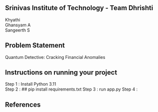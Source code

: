 ## Srinivas Institute of Technology - Team Dhrishti
Khyathi <br>
 Ghansyam A <br>
 Sangeerth S
## Problem Statement
Quantum Detective: Cracking Financial Anomalies

## Instructions on running your project
Step 1 : Install Python 3.11 <br>
Step 2 : ##
<tab><tab>pip install requirements.txt
Step 3 : run app.py
Step 4 : 
## References
